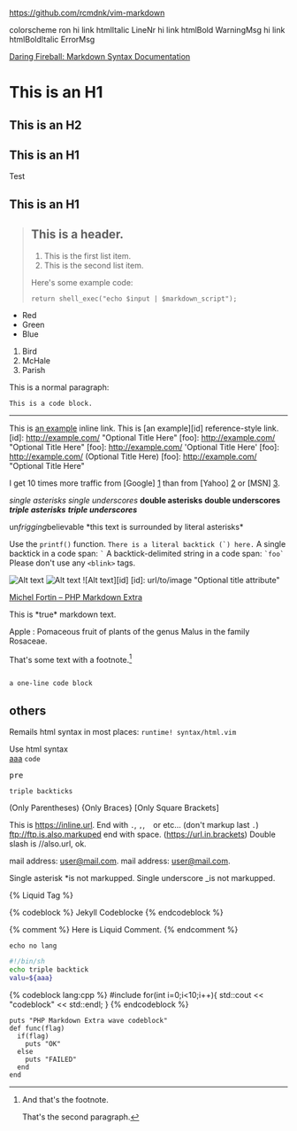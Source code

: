 https://github.com/rcmdnk/vim-markdown

colorscheme ron
hi link htmlItalic LineNr
hi link htmlBold WarningMsg
hi link htmlBoldItalic ErrorMsg

[Daring Fireball: Markdown Syntax Documentation](http://daringfireball.net/projects/markdown/syntax)

This is an H1
=============

This is an H2
-------------

## This is an H1
Test

## This is an H1 #

> ## This is a header.
> 
> 1.   This is the first list item.
> 2.   This is the second list item.
> 
> Here's some example code:
> 
>     return shell_exec("echo $input | $markdown_script");

* Red
* Green
* Blue

1. Bird
2. McHale
3. Parish

This is a normal paragraph:

    This is a code block.

* * *

This is [an example](http://example.com/ "Title") inline link.
This is [an example][id] reference-style link.
[id]: http://example.com/  "Optional Title Here"
[foo]: http://example.com/  "Optional Title Here"
[foo]: http://example.com/  'Optional Title Here'
[foo]: http://example.com/  (Optional Title Here)
[foo]: <http://example.com/>  "Optional Title Here"

I get 10 times more traffic from [Google] [1] than from
[Yahoo] [2] or [MSN] [3].

  [1]: http://google.com/        "Google"
  [2]: http://search.yahoo.com/  "Yahoo Search"
  [3]: http://search.msn.com/    "MSN Search"

*single asterisks*
_single underscores_
**double asterisks**
__double underscores__
***triple asterisks***
___triple underscores___

un*frigging*believable
\*this text is surrounded by literal asterisks\*

Use the `printf()` function.
``There is a literal backtick (`) here.``
A single backtick in a code span: `` ` ``
A backtick-delimited string in a code span: `` `foo` ``
Please don't use any `<blink>` tags.

![Alt text](/path/to/img.jpg)
![Alt text](/path/to/img.jpg "Optional title")
![Alt text][id]
[id]: url/to/image  "Optional title attribute"


[Michel Fortin – PHP Markdown Extra](http://michelf.ca/projects/php-markdown/extra/)

<div markdown="1">
This is *true* markdown text.
</div>

Apple
:   Pomaceous fruit of plants of the genus Malus in 
    the family Rosaceae.

That's some text with a footnote.[^1]

[^1]: And that's the footnote.

    That's the second paragraph.

~~~~~~~~~~~~~~~~~~~~~

a one-line code block

~~~~~~~~~~~~~~~~~~~~~


## others

Remails html syntax in most places: `runtime! syntax/html.vim`

<div class="html">Use html syntax</div>
<a href="http...">aaa</a>
<code>code</code>
<pre>pre</pre>

```
triple backticks
```
(Only Parentheses)
{Only Braces}
[Only Square Brackets]
<Only Angle Brackets>

This is https://inline.url. End with `.`, `,`, ` ` or etc... (don't markup last `.`)
ftp://ftp.is.also.markuped end with space.
(https://url.in.brackets)
Double slash is //also.url, ok.

mail address: user@mail.com.
mail address: <user@mail.com>.

Single asterisk *is not markupped.
Single underscore _is not markupped.

{% Liquid Tag %}

{% codeblock %}
Jekyll Codeblocke
{% endcodeblock %}

{% comment %}
Here is Liquid Comment.
{% endcomment %}

```
echo no lang
```

```sh
#!/bin/sh
echo triple backtick
valu=${aaa}

```

{% codeblock lang:cpp %}
#include <iostream>
for(int i=0;i<10;i++){
  std::cout << "codeblock" << std::endl;
}
{% endcodeblock %}

~~~ .ruby
puts "PHP Markdown Extra wave codeblock"
def func(flag)
  if(flag)
    puts "OK"
  else
    puts "FAILED"
  end
end
~~~
